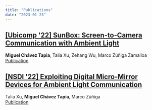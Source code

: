 ```yaml
---
title: "Publications"
date: "2023-01-23"
---
```


## **[\[Ubicomp '22\] SunBox: Screen-to-Camera Communication with Ambient Light](https://doi.org/10.1145/3534602)**

**Miguel Chávez Tapia**, Talia Xu, Zehang Wu, Marco Zúñiga Zamalloa  
[Publication](https://doi.org/10.1145/3534602)  

## **[\[NSDI '22\] Exploiting Digital Micro-Mirror Devices for Ambient Light Communication](https://www.usenix.org/conference/nsdi22/presentation/xu-talia)**

Talia Xu, **Miguel Chávez Tapia**, Marco Zúñiga  
[Publication](https://www.usenix.org/conference/nsdi22/presentation/xu-talia)
